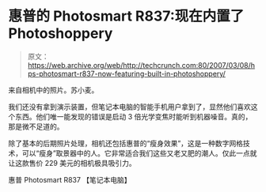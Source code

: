 # 惠普的 Photosmart R837:现在内置了 Photoshoppery 

> 原文：<https://web.archive.org/web/http://techcrunch.com:80/2007/03/08/hps-photosmart-r837-now-featuring-built-in-photoshoppery/>

来自相机中的照片。苏小麦。

我们还没有拿到演示装置，但笔记本电脑的智能手机用户拿到了，显然他们喜欢这个东西。他们唯一能发现的错误是启动 3 倍光学变焦时能听到机器噪音。真的，那是微不足道的。

除了基本的后期照片处理，相机还包括惠普的“瘦身效果”，这是一种数字网格技术，可以“瘦身”取景器中的人。它非常适合我们这些又老又肥的潮人。仅此一点就让这款售价 229 美元的相机极具吸引力。

惠普 Photosmart R837 【笔记本电脑】